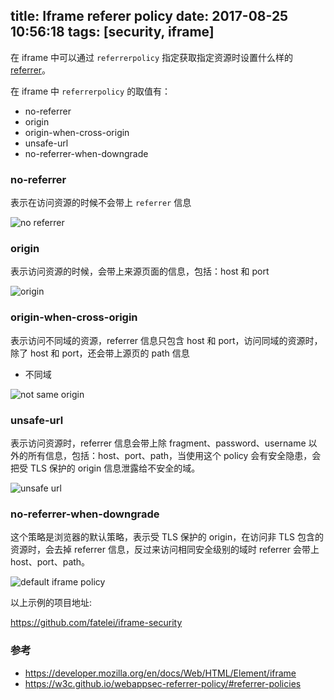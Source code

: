 title: Iframe referer policy
date: 2017-08-25 10:56:18
tags: [security, iframe]
---

在 iframe 中可以通过 `referrerpolicy` 指定获取指定资源时设置什么样的 [referrer](https://en.wikipedia.org/wiki/HTTP_referer)。

<!-- more -->

在 iframe 中 `referrerpolicy` 的取值有：

- no-referrer
- origin
- origin-when-cross-origin
- unsafe-url
- no-referrer-when-downgrade

### no-referrer

表示在访问资源的时候不会带上 `referrer` 信息

![no referrer](/images/no_referrer.png)

### origin

表示访问资源的时候，会带上来源页面的信息，包括：host 和 port

![origin](/images/origin.png)

### origin-when-cross-origin

表示访问不同域的资源，referrer 信息只包含 host 和 port，访问同域的资源时，除了 host 和 port，还会带上源页的 path 信息

- 不同域

![not same origin](/images/cross_origin.png)

### unsafe-url

表示访问资源时，referrer 信息会带上除 fragment、password、username 以外的所有信息，包括：host、port、path，当使用这个 policy 会有安全隐患，会把受 TLS 保护的 origin 信息泄露给不安全的域。

![unsafe url](/images/unsafe_url.png)

### no-referrer-when-downgrade

这个策略是浏览器的默认策略，表示受 TLS 保护的 origin，在访问非 TLS 包含的资源时，会去掉 referrer 信息，反过来访问相同安全级别的域时 referrer 会带上 host、port、path。

![default iframe policy](/images/default_iframe_referrer_policy.png)


以上示例的项目地址:

https://github.com/fatelei/iframe-security

### 参考

- https://developer.mozilla.org/en/docs/Web/HTML/Element/iframe
- https://w3c.github.io/webappsec-referrer-policy/#referrer-policies
